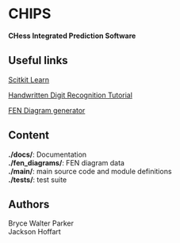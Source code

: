 # CHIPS
**CHess Integrated Prediction Software**

## Useful links
[Scitkit Learn](http://scikit-learn.org/stable/)

[Handwritten Digit Recognition Tutorial](http://scikit-learn.org/stable/auto_examples/classification/plot_digits_classification.html)

[FEN Diagram generator](http://www.chessvideos.tv/chess-diagram-generator.php)

## Content 

**./docs/**: Documentation </br>
**./fen_diagrams/**: FEN diagram data </br>
**./main/**: main source code and module definitions </br>
**./tests/**: test suite </br>

## Authors

Bryce Walter Parker </br>
Jackson Hoffart 
